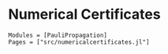 # Numerical Certificates

```@autodocs
Modules = [PauliPropagation]
Pages = ["src/numericalcertificates.jl"]
```
